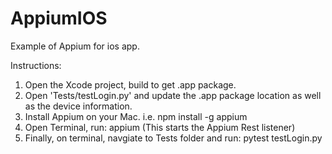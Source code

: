 # AppiumIOS
Example of Appium for ios app.

Instructions:
1. Open the Xcode project, build to get .app package.
2. Open 'Tests/testLogin.py' and update the .app package location as well as the device information.
3. Install Appium on your Mac.   i.e. npm install -g appium
4. Open Terminal, run: appium     (This starts the Appium Rest listener)
5. Finally, on terminal, navgiate to Tests folder and run:  pytest testLogin.py
